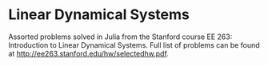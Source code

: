 # Linear Dynamical Systems

Assorted problems solved in Julia from the Stanford course EE 263: Introduction to Linear Dynamical Systems. Full list of problems can be found at http://ee263.stanford.edu/hw/selectedhw.pdf.
